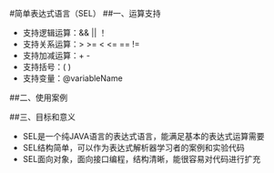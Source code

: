 #简单表达式语言（SEL）
##一、运算支持
* 支持逻辑运算：&& || ！
* 支持关系运算：> >= < <= == !=
* 支持加减运算：+ -
* 支持括号：( )
* 支持变量：@variableName

##二、使用案例

##三、目标和意义
* SEL是一个纯JAVA语言的表达式语言，能满足基本的表达式运算需要
* SEL结构简单，可以作为表达式解析器学习者的案例和实验代码
* SEL面向对象，面向接口编程，结构清晰，能很容易对代码进行扩充 


